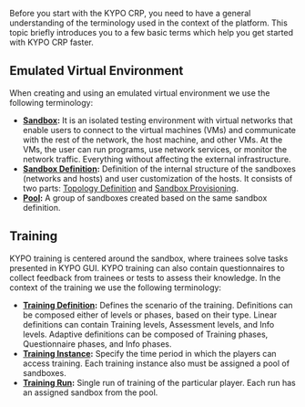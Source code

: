 Before you start with the KYPO CRP, you need to have a general understanding of the terminology used in the context of the platform. This topic briefly introduces you to a few basic terms which help you get started with KYPO CRP faster.

## Emulated Virtual Environment
When creating and using an emulated virtual environment we use the following terminology:

* **[Sandbox](../../user-guide-advanced/sandboxes/sandboxes-overview/#sandbox):** It is an isolated testing environment with virtual networks that enable users to connect to the virtual machines (VMs) and communicate with the rest of the network, the host machine, and other VMs. At the VMs, the user can run programs, use network services, or monitor the network traffic. Everything without affecting the external infrastructure.
* **[Sandbox Definition](../../user-guide-advanced/sandboxes/sandboxes-overview/#sandbox-definition):** Definition of the internal structure of the sandboxes (networks and hosts) and user customization of the hosts. It consists of two parts: [Topology Definition](../../user-guide-advanced/sandboxes/topology-definition/) and [Sandbox Provisioning](../../user-guide-advanced/sandboxes/sandbox-provisioning/).
* **[Pool](../../user-guide-advanced/sandboxes/sandboxes-overview/#pool):** A group of sandboxes created based on the same sandbox definition.

## Training
KYPO training is centered around the sandbox, where trainees solve tasks presented in KYPO GUI. KYPO training can also contain questionnaires to collect feedback from trainees or tests to assess their knowledge. In the context of the training we use the following terminology:

* **[Training Definition](../../user-guide-advanced/trainings/trainings-overview/#training-definition):** Defines the scenario of the training. Definitions can be composed either of levels or phases, based on their type. Linear definitions can contain Training levels, Assessment levels, and Info levels. Adaptive definitions can be composed of Training phases, Questionnaire phases, and Info phases.
* **[Training Instance](../../user-guide-advanced/trainings/trainings-overview/#training-instance):** Specify the time period in which the players can access training. Each training instance also must be assigned a pool of sandboxes.
* **[Training Run](../../user-guide-advanced/trainings/trainings-overview/#training-run):** Single run of training of the particular player. Each run has an assigned sandbox from the pool.
